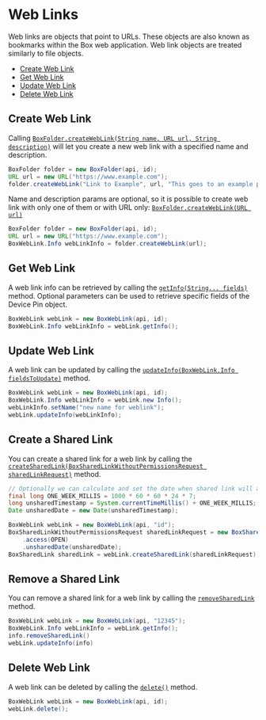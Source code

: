 Web Links
======

Web links are objects that point to URLs. These objects are also known as
bookmarks within the Box web application. Web link objects are treated
similarly to file objects.

<!-- START doctoc generated TOC please keep comment here to allow auto update -->
<!-- DON'T EDIT THIS SECTION, INSTEAD RE-RUN doctoc TO UPDATE -->


- [Create Web Link](#create-web-link)
- [Get Web Link](#get-web-link)
- [Update Web Link](#update-web-link)
- [Delete Web Link](#delete-web-link)

<!-- END doctoc generated TOC please keep comment here to allow auto update -->

Create Web Link
---------------

Calling [`BoxFolder.createWebLink(String name, URL url, String description)`][create-web-link] will let you create a new web link with a specified name and description.

<!-- sample post_web_links -->
```java
BoxFolder folder = new BoxFolder(api, id);
URL url = new URL("https://www.example.com");
folder.createWebLink("Link to Example", url, "This goes to an example page");
```

Name and description params are optional, so it is possible to create web link
with only one of them or with URL only:
[`BoxFolder.createWebLink(URL url)`][create-web-link2]

```java
BoxFolder folder = new BoxFolder(api, id);
URL url = new URL("https://www.example.com");
BoxWebLink.Info webLinkInfo = folder.createWebLink(url);
```

[create-web-link]: http://opensource.box.com/box-java-sdk/javadoc/com/box/sdk/BoxFolder.html#createWebLink-java.lang.String-java.net.URL-java.lang.String-
[create-web-link2]: http://opensource.box.com/box-java-sdk/javadoc/com/box/sdk/BoxFolder.html#createWebLink-java.net.URL-

Get Web Link
------------

A web link info can be retrieved by calling the [`getInfo(String... fields)`][get-web-link] method.
Optional parameters can be used to retrieve specific fields of the Device Pin object.

<!-- sample get_web_links_id -->
```java
BoxWebLink webLink = new BoxWebLink(api, id);
BoxWebLink.Info webLinkInfo = webLink.getInfo();
```

[get-web-link]: http://opensource.box.com/box-java-sdk/javadoc/com/box/sdk/BoxWebLink.html#getInfo-java.lang.String...-

Update Web Link
---------------

A web link can be updated by calling the
[`updateInfo(BoxWebLink.Info fieldsToUpdate)`][update-web-link] method.

<!-- sample put_web_links_id -->
```java
BoxWebLink webLink = new BoxWebLink(api, id);
BoxWebLink.Info webLinkInfo = webLink.new Info();
webLinkInfo.setName("new name for weblink");
webLink.updateInfo(webLinkInfo);
```

[update-web-link]: http://opensource.box.com/box-java-sdk/javadoc/com/box/sdk/BoxWebLink.html#updateInfo-com.box.sdk.BoxWebLink.Info-

Create a Shared Link
--------------------

You can create a shared link for a web link by calling the
[`createSharedLink(BoxSharedLinkWithoutPermissionsRequest sharedLinkRequest)`][create-shared-link]
method.

```java
// Optionally we can calculate and set the date when shared link will automatically be disabled
final long ONE_WEEK_MILLIS = 1000 * 60 * 60 * 24 * 7;
long unsharedTimestamp = System.currentTimeMillis() + ONE_WEEK_MILLIS;
Date unsharedDate = new Date(unsharedTimestamp);

BoxWebLink webLink = new BoxWebLink(api, "id");
BoxSharedLinkWithoutPermissionsRequest sharedLinkRequest = new BoxSharedLinkWithoutPermissionsRequest()
    .access(OPEN)
    .unsharedDate(unsharedDate);
BoxSharedLink sharedLink = webLink.createSharedLink(sharedLinkRequest);
```

[create-shared-link]: http://opensource.box.com/box-java-sdk/javadoc/com/box/sdk/BoxWebLink.html#createSharedLink-com.box.sdk.sharedlink.BoxSharedLinkWithoutPermissionsRequest-

Remove a Shared Link
--------------------

You can remove a shared link for a web link by calling the [`removeSharedLink`](remove-shared-link) method.

```java
BoxWebLink webLink = new BoxWebLink(api, "12345");
BoxWebLink.Info webLinkInfo = webLink.getInfo();
info.removeSharedLink()
webLink.updateInfo(info)
```

[remove-shared-link]: https://box.github.io/box-java-sdk/javadoc/com/box/sdk/BoxWebLink.html#removeSharedLink--


Delete Web Link
---------------

A web link can be deleted by calling the [`delete()`][delete] method.

<!-- sample delete_web_links_id -->
```java
BoxWebLink webLink = new BoxWebLink(api, id);
webLink.delete();
```

[delete]: http://opensource.box.com/box-java-sdk/javadoc/com/box/sdk/BoxWebLink.html#delete--
